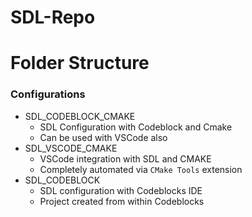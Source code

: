 # SDL-Repo

# Folder Structure

### Configurations

- SDL_CODEBLOCK_CMAKE
    - SDL Configuration with Codeblock and Cmake
    - Can be used with VSCode also
- SDL_VSCODE_CMAKE
    - VSCode integration with SDL and CMAKE
    - Completely automated via `CMake Tools` extension
- SDL_CODEBLOCK
    - SDL configuration with Codeblocks IDE
    - Project created from within Codeblocks
